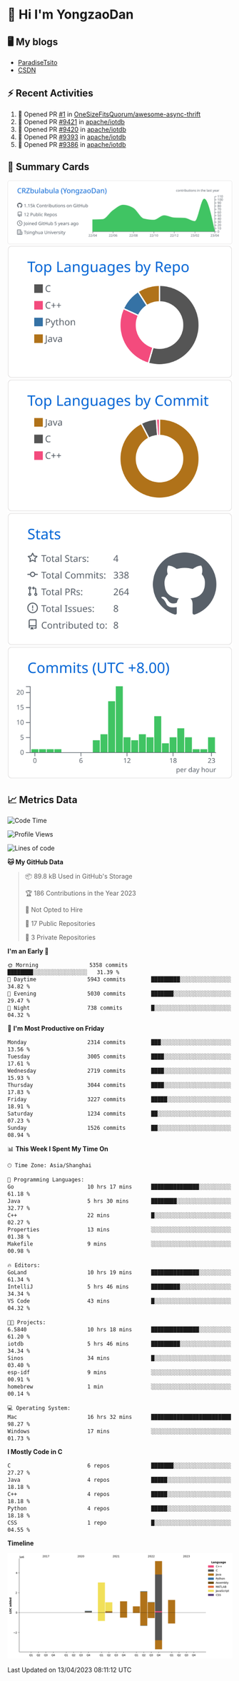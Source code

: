 # 👋 Hi I'm YongzaoDan

## 🖥 My blogs
  + [ParadiseTsito](https://www.paradisetsito.love/)
  + [CSDN](https://blog.csdn.net/CRZbulabula?type=blog)

## ⚡ Recent Activities
<!--START_SECTION:activity-->
1. 💪 Opened PR [#1](https://github.com/OneSizeFitsQuorum/awesome-async-thrift/pull/1) in [OneSizeFitsQuorum/awesome-async-thrift](https://github.com/OneSizeFitsQuorum/awesome-async-thrift)
2. 💪 Opened PR [#9421](https://github.com/apache/iotdb/pull/9421) in [apache/iotdb](https://github.com/apache/iotdb)
3. 💪 Opened PR [#9420](https://github.com/apache/iotdb/pull/9420) in [apache/iotdb](https://github.com/apache/iotdb)
4. 💪 Opened PR [#9393](https://github.com/apache/iotdb/pull/9393) in [apache/iotdb](https://github.com/apache/iotdb)
5. 💪 Opened PR [#9386](https://github.com/apache/iotdb/pull/9386) in [apache/iotdb](https://github.com/apache/iotdb)
<!--END_SECTION:activity-->

## 🎑 Summary Cards

[![](https://raw.githubusercontent.com/CRZbulabula/CRZbulabula/main/profile-summary-card-output/github/0-profile-details.svg)](https://github.com/vn7n24fzkq/github-profile-summary-cards)
[![](https://raw.githubusercontent.com/CRZbulabula/CRZbulabula/main/profile-summary-card-output/github/1-repos-per-language.svg)](https://github.com/vn7n24fzkq/github-profile-summary-cards) [![](https://raw.githubusercontent.com/CRZbulabula/CRZbulabula/main/profile-summary-card-output/github/2-most-commit-language.svg)](https://github.com/vn7n24fzkq/github-profile-summary-cards)
[![](https://raw.githubusercontent.com/CRZbulabula/CRZbulabula/main/profile-summary-card-output/github/3-stats.svg)](https://github.com/vn7n24fzkq/github-profile-summary-cards) [![](https://raw.githubusercontent.com/CRZbulabula/CRZbulabula/main/profile-summary-card-output/github/4-productive-time.svg)](https://github.com/vn7n24fzkq/github-profile-summary-cards)

## 📈 Metrics Data

<!--START_SECTION:waka-->
![Code Time](http://img.shields.io/badge/Code%20Time-52%20hrs%2042%20mins-blue)

![Profile Views](http://img.shields.io/badge/Profile%20Views-2-blue)

![Lines of code](https://img.shields.io/badge/From%20Hello%20World%20I%27ve%20Written-15.6%20million%20lines%20of%20code-blue)

**🐱 My GitHub Data** 

> 📦 89.8 kB Used in GitHub's Storage 
 > 
> 🏆 186 Contributions in the Year 2023
 > 
> 🚫 Not Opted to Hire
 > 
> 📜 17 Public Repositories 
 > 
> 🔑 3 Private Repositories 
 > 
**I'm an Early 🐤** 

```text
🌞 Morning                5358 commits        ████████░░░░░░░░░░░░░░░░░   31.39 % 
🌆 Daytime                5943 commits        █████████░░░░░░░░░░░░░░░░   34.82 % 
🌃 Evening                5030 commits        ███████░░░░░░░░░░░░░░░░░░   29.47 % 
🌙 Night                  738 commits         █░░░░░░░░░░░░░░░░░░░░░░░░   04.32 % 
```
📅 **I'm Most Productive on Friday** 

```text
Monday                   2314 commits        ███░░░░░░░░░░░░░░░░░░░░░░   13.56 % 
Tuesday                  3005 commits        ████░░░░░░░░░░░░░░░░░░░░░   17.61 % 
Wednesday                2719 commits        ████░░░░░░░░░░░░░░░░░░░░░   15.93 % 
Thursday                 3044 commits        ████░░░░░░░░░░░░░░░░░░░░░   17.83 % 
Friday                   3227 commits        █████░░░░░░░░░░░░░░░░░░░░   18.91 % 
Saturday                 1234 commits        ██░░░░░░░░░░░░░░░░░░░░░░░   07.23 % 
Sunday                   1526 commits        ██░░░░░░░░░░░░░░░░░░░░░░░   08.94 % 
```


📊 **This Week I Spent My Time On** 

```text
🕑︎ Time Zone: Asia/Shanghai

💬 Programming Languages: 
Go                       10 hrs 17 mins      ███████████████░░░░░░░░░░   61.18 % 
Java                     5 hrs 30 mins       ████████░░░░░░░░░░░░░░░░░   32.77 % 
C++                      22 mins             █░░░░░░░░░░░░░░░░░░░░░░░░   02.27 % 
Properties               13 mins             ░░░░░░░░░░░░░░░░░░░░░░░░░   01.38 % 
Makefile                 9 mins              ░░░░░░░░░░░░░░░░░░░░░░░░░   00.98 % 

🔥 Editors: 
GoLand                   10 hrs 19 mins      ███████████████░░░░░░░░░░   61.34 % 
IntelliJ                 5 hrs 46 mins       █████████░░░░░░░░░░░░░░░░   34.34 % 
VS Code                  43 mins             █░░░░░░░░░░░░░░░░░░░░░░░░   04.32 % 

🐱‍💻 Projects: 
6.5840                   10 hrs 18 mins      ███████████████░░░░░░░░░░   61.20 % 
iotdb                    5 hrs 46 mins       █████████░░░░░░░░░░░░░░░░   34.34 % 
Sinos                    34 mins             █░░░░░░░░░░░░░░░░░░░░░░░░   03.40 % 
esp-idf                  9 mins              ░░░░░░░░░░░░░░░░░░░░░░░░░   00.91 % 
homebrew                 1 min               ░░░░░░░░░░░░░░░░░░░░░░░░░   00.14 % 

💻 Operating System: 
Mac                      16 hrs 32 mins      █████████████████████████   98.27 % 
Windows                  17 mins             ░░░░░░░░░░░░░░░░░░░░░░░░░   01.73 % 
```

**I Mostly Code in C** 

```text
C                        6 repos             ███████░░░░░░░░░░░░░░░░░░   27.27 % 
Java                     4 repos             █████░░░░░░░░░░░░░░░░░░░░   18.18 % 
C++                      4 repos             █████░░░░░░░░░░░░░░░░░░░░   18.18 % 
Python                   4 repos             █████░░░░░░░░░░░░░░░░░░░░   18.18 % 
CSS                      1 repo              █░░░░░░░░░░░░░░░░░░░░░░░░   04.55 % 
```



**Timeline**

![Lines of Code chart](https://raw.githubusercontent.com/CRZbulabula/CRZbulabula/main/assets/bar_graph.png)


 Last Updated on 13/04/2023 08:11:12 UTC
<!--END_SECTION:waka-->


